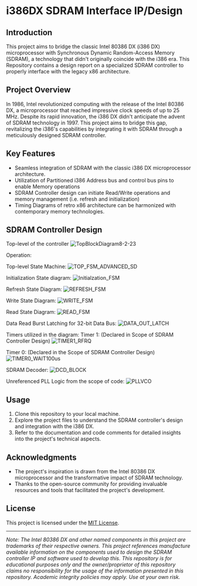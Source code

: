 # i386DX SDRAM Interface IP/Design

## Introduction
This project aims to bridge the classic Intel 80386 DX (i386 DX) microprocessor with Synchronous Dynamic Random-Access Memory (SDRAM), a technology that didn't originally coincide with the i386 era. This Repository contains a design report on a specialized SDRAM controller to properly interface with the legacy x86 architecture.

## Project Overview
In 1986, Intel revolutionized computing with the release of the Intel 80386 DX, a microprocessor that reached impressive clock speeds of up to 25 MHz. Despite its rapid innovation, the i386 DX didn't anticipate the advent of SDRAM technology in 1997. This project aims to bridge this gap, revitalizing the i386's capabilities by integrating it with SDRAM through a meticulously designed SDRAM controller.

## Key Features

- Seamless integration of SDRAM with the classic i386 DX microprocessor architecture.
- Utilization of Partitioned i386 Address bus and control bus pins to enable Memory operations
- SDRAM Controller design can initiate Read/Write operations and memory management (i.e. refresh and initialization)
- Timing Diagrams of retro x86 architecture can be harmonized with contemporary memory technologies.

## SDRAM Controller Design
Top-level of the controller
![TopBlockDiagram8-2-23](https://github.com/n43ee7/i386-SDRAM/assets/47240597/26ee0614-64c4-4205-b477-8835c5ea5102)

Operation:

Top-level State Machine:
![TOP_FSM_ADVANCED_SD](https://github.com/n43ee7/i386-SDRAM/assets/47240597/30f91b6b-c34c-4c5d-b543-b2d89fd9e3de)

Initialization State diagram:
![Initialzation_FSM](https://github.com/n43ee7/i386-SDRAM/assets/47240597/ae491f38-5df1-41cd-9e24-db44daf4360c)

Refresh State Diagram:
![REFRESH_FSM](https://github.com/n43ee7/i386-SDRAM/assets/47240597/741002c8-b695-43ca-9012-90e1be6198bc)

Write State Diagram:
![WRITE_FSM](https://github.com/n43ee7/i386-SDRAM/assets/47240597/021f0ef4-1803-4bd9-932e-f4cad7bd37da)

Read State Diagram:
![READ_FSM](https://github.com/n43ee7/i386-SDRAM/assets/47240597/ee396805-3234-4786-a427-f3bcd73e6070)

Data Read Burst Latching for 32-bit Data Bus:
![DATA_OUT_LATCH](https://github.com/n43ee7/i386-SDRAM/assets/47240597/562d320f-843f-4edf-be1f-e2fb41c5ecd0)

Timers utilized in the diagram:
Timer 1: (Declared in Scope of SDRAM Controller Design)
![TIMER1_RFRQ](https://github.com/n43ee7/i386-SDRAM/assets/47240597/a1cd513a-0617-4323-94c7-8974e2be540f)

Timer 0: (Declared in the Scope of SDRAM Controller Design)
![TIMER0_WAIT100us](https://github.com/n43ee7/i386-SDRAM/assets/47240597/55ca04e4-4f09-48c7-936e-667a91ed2616)

SDRAM Decoder:
![DCD_BLOCK](https://github.com/n43ee7/i386-SDRAM/assets/47240597/4b50f5cc-0602-493f-b5e9-5c710dce5cd9)

Unreferenced PLL Logic from the scope of code:
![PLLVCO](https://github.com/n43ee7/i386-SDRAM/assets/47240597/6a2a2f6c-f839-4b91-b878-2690485551b3)


## Usage

1. Clone this repository to your local machine.
2. Explore the project files to understand the SDRAM controller's design and integration with the i386 DX.
3. Refer to the documentation and code comments for detailed insights into the project's technical aspects.


## Acknowledgments

- The project's inspiration is drawn from the Intel 80386 DX microprocessor and the transformative impact of SDRAM technology.
- Thanks to the open-source community for providing invaluable resources and tools that facilitated the project's development.

## License

This project is licensed under the [MIT License](LICENSE).

---
*Note: The Intel 80386 DX and other named components in this project are trademarks of their respective owners. This project references manufacture available information on the components used to design the SDRAM controller IP and software used to develop this. This repository is for educational purposes only and the owner/proprietor of this repository claims no responsibility for the usage of the information presented in this repository. Academic integrity policies may apply. Use at your own risk.*
